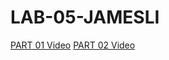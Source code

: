# LAB-05-JAMESLI

[PART 01 Video](https://www.youtube.com/watch?v=4KMPqEQ_nBM)
[PART 02 Video](https://youtu.be/buSmk-JIho0)
